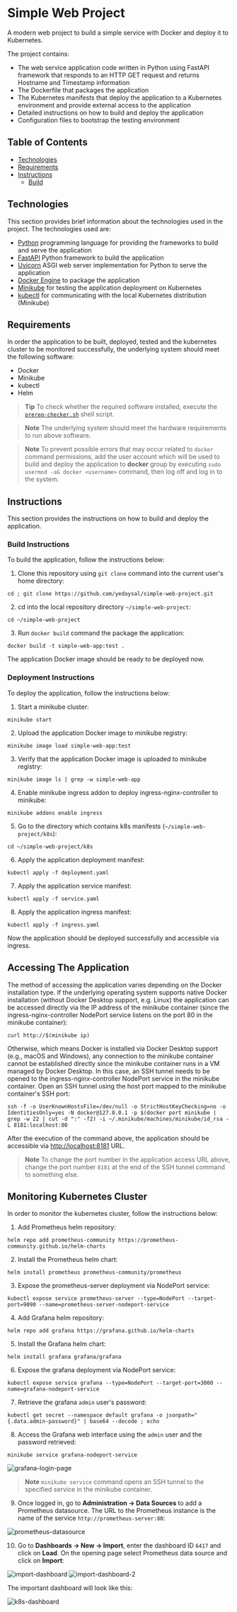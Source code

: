 # Simple Web Project

A modern web project to build a simple service with Docker and deploy it to Kubernetes.

The project contains:

- The web service application code written in Python using FastAPI framework that responds to an HTTP GET request and returns Hostname and Timestamp information
- The Dockerfile that packages the application
- The Kubernetes manifests that deploy the application to a Kubernetes environment and provide external access to the application
- Detailed instructions on how to build and deploy the application
- Configuration files to bootstrap the testing environment

## Table of Contents

- [Technologies](#technologies)
- [Requirements](#requirements)
- [Instructions](#instructions)
  - [Build](#build)

## Technologies

This section provides brief information about the technologies used in the project. The technologies used are:

- [Python](https://www.python.org/) programming language for providing the frameworks to build and serve the application
- [FastAPI](https://fastapi.tiangolo.com/) Python framework to build the application
- [Uvicorn](https://www.uvicorn.org/) ASGI web server implementation for Python to serve the application
- [Docker Engine](https://docs.docker.com/engine/) to package the application
- [Minikube](https://minikube.sigs.k8s.io/docs/) for testing the application deployment on Kubernetes
- [kubectl](https://kubernetes.io/docs/tasks/tools/#kubectl) for communicating with the local Kubernetes distribution (Minikube)

## Requirements

In order the application to be built, deployed, tested and the kubernetes cluster to be monitored successfully, the underlying system should meet the following software:

- Docker
- Minikube
- kubectl
- Helm

> **Tip**
> To check whether the required software installed, execute the [`prereq-checker.sh`](./scripts/prereq-checker.sh) shell script.

> **Note**
> The underlying system should meet the hardware requirements to run above software.

> **Note**
> To prevent possible errors that may occur related to `docker` command permissions, add the user account which will be used to build and deploy the application to **docker** group by executing `sudo usermod -aG docker <username>` command, then log off and log in to the system.

## Instructions

This section provides the instructions on how to build and deploy the application.

### Build Instructions

To build the application, follow the instructions below:

1. Clone this repository using `git clone` command into the current user's home directory:

```console
cd ; git clone https://github.com/yedaysal/simple-web-project.git
```

2. cd into the local repository directory `~/simple-web-project`:

```console
cd ~/simple-web-project
```

3. Run `docker build` command the package the application:

```console
docker build -t simple-web-app:test .
```

The application Docker image should be ready to be deployed now.

### Deployment Instructions

To deploy the application, follow the instructions below:

1. Start a minikube cluster:

```console
minikube start
```

2. Upload the application Docker image to minikube registry:

```console
minikube image load simple-web-app:test
```

3. Verify that the application Docker image is uploaded to minikube registry:

```console
minikube image ls | grep -w simple-web-app
```

4. Enable minikube ingress addon to deploy ingress-nginx-controller to minikube:

```console
minikube addons enable ingress
```

5. Go to the directory which contains k8s manifests (`~/simple-web-project/k8s`):

```console
cd ~/simple-web-project/k8s
```

6. Apply the application deployment manifest:

```console
kubectl apply -f deployment.yaml
```

7. Apply the application service manifest:

```console
kubectl apply -f service.yaml
```

8. Apply the application ingress manifest:

```console
kubectl apply -f ingress.yaml
```

Now the application should be deployed successfully and accessible via ingress.

## Accessing The Application

The method of accessing the application varies depending on the Docker installation type. If the underlying operating system supports native Docker installation (without Docker Desktop support, e.g. Linux) the application can be accessed directly via the IP address of the minikube container (since the ingress-nginx-controller NodePort service listens on the port 80 in the minikube container):

```console
curl http://$(minikube ip)
```

Otherwise, which means Docker is installed via Docker Desktop support (e.g., macOS and Windows), any connection to the minikube container cannot be established directly since the minikube container runs in a VM managed by Docker Desktop. In this case, an SSH tunnel needs to be opened to the ingress-nginx-controller NodePort service in the minikube container. Open an SSH tunnel using the host port mapped to the minikube container's SSH port:

```console
ssh -f -o UserKnownHostsFile=/dev/null -o StrictHostKeyChecking=no -o IdentitiesOnly=yes -N docker@127.0.0.1 -p $(docker port minikube | grep -w 22 | cut -d ":" -f2) -i ~/.minikube/machines/minikube/id_rsa -L 8181:localhost:80
```

After the execution of the command above, the application should be accessible via [http://localhost:8181](http://localhost:8181) URL.

> **Note**
> To change the port number in the application access URL above, change the port number `8181` at the end of the SSH tunnel command to something else.

## Monitoring Kubernetes Cluster

In order to monitor the kubernetes cluster, follow the instructions below:

1. Add Prometheus helm repository:

```console
helm repo add prometheus-community https://prometheus-community.github.io/helm-charts
```

2. Install the Prometheus helm chart:

```console
helm install prometheus prometheus-community/prometheus
```

3. Expose the prometheus-server deployment via NodePort service:

```console
kubectl expose service prometheus-server --type=NodePort --target-port=9090 --name=prometheus-server-nodeport-service
```

4. Add Grafana helm repository:

```console
helm repo add grafana https://grafana.github.io/helm-charts
```

5. Install the Grafana helm chart:

```console
helm install grafana grafana/grafana
```

6. Expose the grafana deployment via NodePort service:

```console
kubectl expose service grafana --type=NodePort --target-port=3000 --name=grafana-nodeport-service
```

7. Retrieve the grafana `admin` user's password:

```console
kubectl get secret --namespace default grafana -o jsonpath="{.data.admin-password}" | base64 --decode ; echo
```

8. Access the Grafana web interface using the `admin` user and the password retrieved:

```console
minikube service grafana-nodeport-service
```

![grafana-login-page](./images/grafana-login-page.png)

> **Note**
> `minikube service` command opens an SSH tunnel to the specified service in the minikube container.

9. Once logged in, go to **Administration -> Data Sources** to add a Prometheus datasource. The URL to the Prometheus instance is the name of the service `http://prometheus-server:80`:

![prometheus-datasource](./images/prometheus-datasource.png)

10. Go to **Dashboards -> New -> Import**, enter the dashboard ID `6417` and click on **Load**. On the opening page select Prometheus data source and click on **Import**:

![import-dashboard](./images/import-dashboard.png)
![import-dashboard-2](./images/import-dashboard-2.png)

The important dashboard will look like this:

![k8s-dashboard](./images/k8s-dashboard.png)
